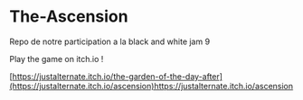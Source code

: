 # The-Ascension
Repo de notre participation a la black and white jam 9

Play the game on itch.io !

[https://justalternate.itch.io/the-garden-of-the-day-after](https://justalternate.itch.io/ascension)https://justalternate.itch.io/ascension
